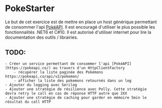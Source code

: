 ﻿# PokeStarter 

Le but de cet exercice est de mettre en place un host générique permettant de consommer l'api [PokéAPI](https://pokeapi.co/).
Il est encouragé d'utiliser le plus possible les fonctionnalités .NET6 et C#10. 
Il est autorisé d'utiliser internet pour lire la documentation des outils / librairies.

## TODO:
	- Créer un service permettant de consommer l'api [PokéAPI](https://pokeapi.co/) au travers d'un HttpClientFactory
		- récupérer la liste paginée des Pokémons https://pokeapi.co/api/v2/pokemon/
		- afficher la liste des pokemons retournés dans un log
	- Ajouter du logging avec Serilog
	- Ajouter une stratégie de résilience avec Polly. Cette stratégie devra retry le call en cas de réponse HTTP autre que 2XX
	- Ajouter une stratégie de caching pour garder en mémoire 5min le résultat du call HTTP
